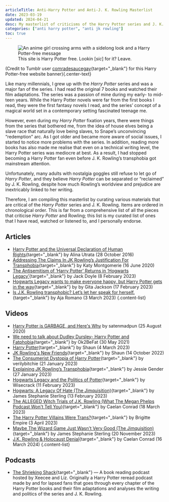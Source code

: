 ```yaml
---
articleTitle: Anti-Harry Potter and Anti-J. K. Rowling Masterlist
date: 2023-03-19
updated: 2024-04-21
desc: My masterlist of criticisms of the Harry Potter series and J. K. Rowling.
categories: ["anti harry potter", "anti jk rowling"]
toc: true
---
```


<figure>
    <img src="/assets/banners/harry-potter-free-site.png" alt="An anime girl crossing arms with a sidelong look and a Harry Potter-free message">
    <figcaption>
        This site is Harry Potter free. Lookin [<i>sic</i>] for it? Leave.
    </figcaption>
</figure>

(Credit to Tumblr user [comradesaucegay](https://comradesaucegay.tumblr.com/post/621403039459426304){target="_blank"} for this Harry Potter-free website banner){.center-text}

Like many millennials, I grew up with the <cite>Harry Potter</cite> series and was a major fan of the series. I had read the original 7 books and watched their film adaptations. The series was a passion of mine during my early- to mid-teen years. While the Harry Potter novels were far from the first books I read, they were the first fantasy novels I read, and the series’ concept of a magical world set in a contemporary setting fascinated teenage me.

However, even during my <cite>Harry Potter</cite> fixation years, there were things from the series that bothered me, from the idea of house elves being a slave race that naturally love being slaves, to Snape’s unconvincing “redemption” arc. As I got older and became more aware of social issues, I started to notice more problems with the series. In addition, reading more books has also made me realise that even on a technical writing level, the Harry Potter series was mediocre at best. As a result, I had stopped becoming a Harry Potter fan even before J. K. Rowling’s transphobia got mainstream attention.

Unfortunately, many adults with nostalgia goggles still refuse to let go of <cite>Harry Potter</cite>, and they believe <cite>Harry Potter</cite> can be separated or “reclaimed” by J. K. Rowling, despite how much Rowling’s worldview and prejudice are inextricably linked to her writing.

Therefore, I am compiling this masterlist by curating various materials that are critical of the <cite>Harry Potter</cite> series and J. K. Rowling. Items are ordered in chronological order. This is far from a comprehensive list of all the pieces that criticise <cite>Harry Potter</cite> and Rowling; this list is my curated list of ones that I have read, watched or listened to, and I personally endorse.

## Articles

* [Harry Potter and the Universal Declaration of Human Rights](https://alinautrata.medium.com/all-the-things-that-are-fucked-up-about-harry-potter-58267e1bf3ee){target="_blank"} by Alina Utrata (28 October 2016)
* [Addressing The Claims In JK Rowling’s Justification For Transphobia](https://katymontgomerie.medium.com/addressing-the-claims-in-jk-rowlings-justification-for-transphobia-7b6f761e8f8f){target="_blank"} by Katy Montgomerie (16 June 2020)
* [The Antisemitism of ‘Harry Potter’ Returns in ‘Hogwarts Legacy’](https://www.themarysue.com/is-hogwarts-legacy-anti-semitic-hogwarts-legacy-anti-semitic-allegations-explained/){target="_blank"} by Jack Doyle (8 February 2023)
* [Hogwarts Legacy wants to make everyone happy, but Harry Potter gets in the way](https://www.polygon.com/reviews/23603142/hogwarts-legacy-review-harry-potter-jk-rowling-transphobic-ps5-pc-xbox){target="_blank"} by by Gita Jackson (17 February 2023)
* [Is J.K. Rowling transphobic? Let’s let her speak for herself.](https://www.vox.com/culture/23622610/jk-rowling-transphobic-statements-timeline-history-controversy){target="_blank"} by Aja Romano (3 March 2023)
{.content-list}

## Videos

* [Harry Potter is GARBAGE, and Here's Why](https://www.youtube.com/watch?v=wPwWb9z3XSY) by satenmadpun (25 August 2020)
* [We need to talk about Dudley Dursley- Harry Potter and Fatphobia](https://www.youtube.com/watch?v=4AziZgoi3q0){target="_blank"} by Ok2BeFat (30 May 2021)
* [Harry Potter](https://www.youtube.com/watch?v=-1iaJWSwUZs){target="_blank"} by Shaun (4 March 2023)
* [JK Rowling's New Friends](https://www.youtube.com/watch?v=Ou_xvXJJk7k){target="_blank"} by Shaun (14 October 2022)
* [The Consumerist Dystopia of Harry Potter](https://www.youtube.com/watch?v=UBftW7FzOVI){target="_blank"} by verilybitchie (21 January 2023)
* [Explaining JK Rowling’s Transphobia](https://www.youtube.com/watch?v=_GBUArD51KY){target="_blank"} by Jessie Gender (27 January 2023)
* [Hogwarts Legacy and the Politics of Potter](https://www.youtube.com/watch?v=K1mHwn6eUUk){target="_blank"} by Wisecrack (11 February 2023)
* [Hogwarts: A Legacy Of Hate (The Jimquisition)](https://www.youtube.com/watch?v=uNKyQVsgKLg){target="_blank"} by James Stephanie Sterling (13 February 2023)
* [The ALLEGED Witch Trials of J.K. Rowling (What The Megan Phelps Podcast Won't Tell You)](https://www.youtube.com/watch?v=9ncYTEY7aVk){target="_blank"} by Caelan Conrad (18 March 2023)
* [The Harry Potter Villains Were Trans?](https://www.youtube.com/watch?v=7xJF4XYarzI){target="_blank"} by Brigitte Empire (3 April 2023)
* [Maybe The Wizard Game Just Wasn't Very Good (The Jimquisition)](https://www.youtube.com/watch?v=2pggtSI_95A){target="_blank"} by James Stephanie Sterling (20 November 2023)
* [J.K. Rowling & Holocaust Denial](https://www.youtube.com/watch?v=whJJGqVtkEk){target="_blank"} by Caelan Conrad (16 March 2024)
{.content-list}

## Podcasts

* [The Shrieking Shack](https://soundcloud.com/shriekingshack){target="_blank"} — A book reading podcast hosted by Xeecee and Liz. Originally a Harry Potter reread podcast made by and for lapsed fans that goes through every chapter of the Harry Potter books and their film adaptations and analyses the writing and politics of the series and J. K. Rowling.
